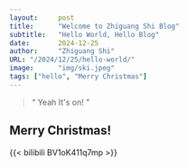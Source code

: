 ```yaml
---
layout:     post 
title:      "Welcome to Zhiguang Shi Blog"
subtitle:   "Hello World, Hello Blog"
date:       2024-12-25
author:     "Zhiguang Shi"
URL: "/2024/12/25/hello-world/"
image:      "img/ski.jpeg"
tags: ["hello", "Merry Christmas"]
---
```


> “ Yeah It's on! ”


## Merry Christmas!

{{< bilibili BV1oK411q7mp >}}

